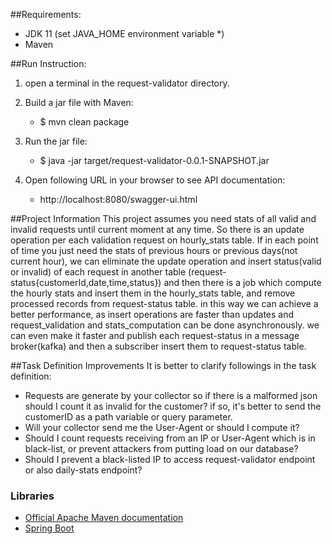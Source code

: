 ##Requirements:
*  JDK 11 (set JAVA_HOME environment variable *)
*  Maven

##Run Instruction:
1. open a terminal in the request-validator directory.

1. Build a jar file with Maven:
   * $ mvn clean package
1. Run the jar file:
   * $ java -jar target/request-validator-0.0.1-SNAPSHOT.jar
1. Open following URL in your browser to see API documentation:
   * http://localhost:8080/swagger-ui.html

##Project Information
This project assumes you need stats of all valid and invalid requests until current moment at any time.
So there is an update operation per each validation request on hourly_stats table.
If in each point of time you just need the stats of previous hours or previous days(not current hour), we can eliminate
the update operation and insert status(valid or invalid) of each request in another table 
(request-status{customerId,date,time,status}) and then there is a job which compute the hourly stats and insert them in
the hourly_stats table, and remove processed records from request-status table. in this way we can achieve a better
performance, as insert operations are faster than updates and request_validation and stats_computation can be done 
asynchronously.
we can even make it faster and publish each request-status in a message broker(kafka) and then a
subscriber insert them to request-status table.

##Task Definition Improvements
It is better to clarify followings in the task definition:
* Requests are generate by your collector so if there is a malformed json should I count it as invalid for the customer?
if so, it's better to send the customerID as a path variable or query parameter.
* Will your collector send me the User-Agent or should I compute it? 
* Should I count requests receiving from an IP or User-Agent which is in black-list, or prevent attackers from putting load on our database?
* Should I prevent a black-listed IP to access request-validator endpoint or also daily-stats endpoint?

### Libraries
* [Official Apache Maven documentation](https://maven.apache.org/guides/index.html)
* [Spring Boot](https://docs.spring.io/spring-boot/docs/2.3.4.RELEASE/reference/htmlsingle/)